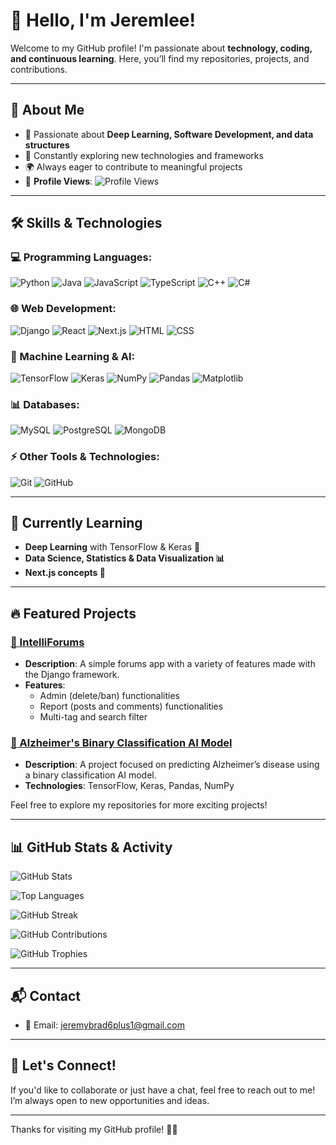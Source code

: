 # 👋 Hello, I'm Jeremlee!

Welcome to my GitHub profile! I'm passionate about **technology, coding, and continuous learning**. Here, you’ll find my repositories, projects, and contributions.

---

## 🚀 About Me

- 🎯 Passionate about **Deep Learning, Software Development, and data structures**
- 📖 Constantly exploring new technologies and frameworks
- 🌍 Always eager to contribute to meaningful projects
- 👀 **Profile Views**: ![Profile Views](https://komarev.com/ghpvc/?username=jeremlee&color=blue)

---

## 🛠️ Skills & Technologies

### **💻 Programming Languages:**
![Python](https://img.shields.io/badge/Python-3776AB?style=for-the-badge&logo=python&logoColor=white)
![Java](https://img.shields.io/badge/Java-007396?style=for-the-badge&logo=java&logoColor=white)
![JavaScript](https://img.shields.io/badge/JavaScript-F7DF1E?style=for-the-badge&logo=javascript&logoColor=black)
![TypeScript](https://img.shields.io/badge/TypeScript-3178C6?style=for-the-badge&logo=typescript&logoColor=white)
![C++](https://img.shields.io/badge/C++-00599C?style=for-the-badge&logo=c%2B%2B&logoColor=white)
![C#](https://img.shields.io/badge/C%23-239120?style=for-the-badge&logo=csharp&logoColor=white)

### **🌐 Web Development:**
![Django](https://img.shields.io/badge/Django-092E20?style=for-the-badge&logo=django&logoColor=white)
![React](https://img.shields.io/badge/React-20232A?style=for-the-badge&logo=react&logoColor=61DAFB)
![Next.js](https://img.shields.io/badge/Next.js-000000?style=for-the-badge&logo=nextdotjs&logoColor=white)
![HTML](https://img.shields.io/badge/HTML5-E34F26?style=for-the-badge&logo=html5&logoColor=white)
![CSS](https://img.shields.io/badge/CSS3-1572B6?style=for-the-badge&logo=css3&logoColor=white)

### **🤖 Machine Learning & AI:**
![TensorFlow](https://img.shields.io/badge/TensorFlow-FF6F00?style=for-the-badge&logo=tensorflow&logoColor=white)
![Keras](https://img.shields.io/badge/Keras-D00000?style=for-the-badge&logo=keras&logoColor=white)
![NumPy](https://img.shields.io/badge/NumPy-013243?style=for-the-badge&logo=numpy&logoColor=white)
![Pandas](https://img.shields.io/badge/Pandas-150458?style=for-the-badge&logo=pandas&logoColor=white)
![Matplotlib](https://img.shields.io/badge/Matplotlib-150458?style=for-the-badge&logo=matplotlib&logoColor=white)


### **📊 Databases:**
![MySQL](https://img.shields.io/badge/MySQL-4479A1?style=for-the-badge&logo=mysql&logoColor=white)
![PostgreSQL](https://img.shields.io/badge/PostgreSQL-336791?style=for-the-badge&logo=postgresql&logoColor=white)
![MongoDB](https://img.shields.io/badge/MongoDB-47A248?style=for-the-badge&logo=mongodb&logoColor=white)

### **⚡ Other Tools & Technologies:**
![Git](https://img.shields.io/badge/Git-F05032?style=for-the-badge&logo=git&logoColor=white)
![GitHub](https://img.shields.io/badge/GitHub-181717?style=for-the-badge&logo=github&logoColor=white)

---

## 🌱 Currently Learning

- **Deep Learning** with TensorFlow & Keras 🧠
- **Data Science, Statistics & Data Visualization 📊**
- **Next.js concepts 🚀**

---

## 🔥 Featured Projects

### [📝 IntelliForums](https://github.com/Xylphy/IntelliForums)
- **Description**: A simple forums app with a variety of features made with the Django framework.
- **Features**:
  - Admin (delete/ban) functionalities
  - Report (posts and comments) functionalities
  - Multi-tag and search filter

### [🧠 Alzheimer's Binary Classification AI Model](https://github.com/jeremlee/alzheimers-classification-model)
- **Description**: A project focused on predicting Alzheimer’s disease using a binary classification AI model.
- **Technologies**: TensorFlow, Keras, Pandas, NumPy

Feel free to explore my repositories for more exciting projects!

---

## 📊 GitHub Stats & Activity

![GitHub Stats](https://github-readme-stats.vercel.app/api?username=jeremlee&show_icons=true&count_private=true&theme=tokyonight)

![Top Languages](https://github-readme-stats.vercel.app/api/top-langs/?username=jeremlee&layout=compact&theme=tokyonight)

![GitHub Streak](https://github-readme-streak-stats.herokuapp.com/?user=jeremlee&theme=tokyonight)

![GitHub Contributions](https://github-readme-activity-graph.vercel.app/graph?username=jeremlee&theme=tokyo-night)

![GitHub Trophies](https://github-profile-trophy.vercel.app/?username=jeremlee&theme=tokyonight&no-bg=true&no-frame=true)

---

## 📬 Contact

- 📧 Email: [jeremybrad6plus1@gmail.com](mailto:jeremybrad6plus1@gmail.com)

---

## 💬 Let's Connect!

If you'd like to collaborate or just have a chat, feel free to reach out to me! I’m always open to new opportunities and ideas.

---

Thanks for visiting my GitHub profile! 👨‍💻
